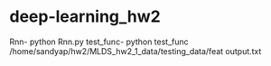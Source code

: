 # deep-learning_hw2
Rnn- python Rnn.py
test_func- python test_func /home/sandyap/hw2/MLDS_hw2_1_data/testing_data/feat output.txt
